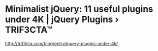 <!--
id: 247673238
link: http://kevinisom.info/post/247673238/minimalist-jquery-11-useful-plugins-under-4k-jquery
slug: minimalist-jquery-11-useful-plugins-under-4k-jquery
date: Wed Nov 18 2009 11:58:11 GMT+1300 (NZDT)
raw: {"blog_name":"kevinisom","id":247673238,"post_url":"http://kevinisom.info/post/247673238/minimalist-jquery-11-useful-plugins-under-4k-jquery","slug":"minimalist-jquery-11-useful-plugins-under-4k-jquery","type":"link","date":"2009-11-17 22:58:11 GMT","timestamp":1258498691,"state":"published","format":"html","reblog_key":"qNYRlbxQ","tags":[],"short_url":"http://tmblr.co/Zw68YyEmp6M","highlighted":[],"feed_item":"http://trif3cta.com/blog/entry/jquery-plugins-under-4k/","from_feed_id":"650234","note_count":0,"title":"Minimalist jQuery: 11 useful plugins under 4K | jQuery Plugins › TRIF3CTA™","url":"http://trif3cta.com/blog/entry/jquery-plugins-under-4k/","description":""}
publish: 2009-11-018
tags: 
title: Minimalist jQuery: 11 useful plugins under 4K | jQuery Plugins › TRIF3CTA™
-->


Minimalist jQuery: 11 useful plugins under 4K | jQuery Plugins › TRIF3CTA™
==========================================================================

<http://trif3cta.com/blog/entry/jquery-plugins-under-4k/>

